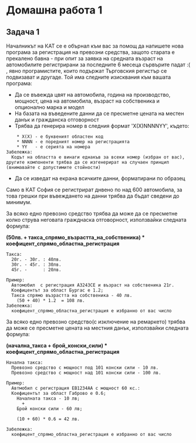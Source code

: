 # Домашна работа 1

## Задача 1

Началникът на КАТ се е обърнал към вас за помощ да напишете нова програма за регистрация на превозни средства, защото старата е прекалено бавна - при опит за заявка на средната възраст на автомобилите регистрирани за последните 6 месеца сървърите падат :( , явно програмистите, които подържат Търговския регистър се подвизават и другаде.
Той има следните изисквания към вашата програма:
* Да се въвежда цвят на автомобила, година на производство, мощност, цена на автомобила, възраст на собственика и опционално марка и модел
* На базата на въведените данни да се пресметне цената на местен данък и гражданска отговорност
* Трябва да генерира номер в следния формат 'X(X)NNNNYY', където:
```
    * X(X) - е буквеният областен код
    * NNNN - е поредният номер на регистрацията
    * YY   - e серията на номера
Забележка:
  Кодът на областта е винаги еднакъв за всеки номер (избран от вас), другите компоненти трябва да се изгенерират на случаен принцип (внимавайте с допустимите стойности)
```
* Да се изведат на екрана всичките данни, форматирани по образец

Само в КАТ София се регистрират днвено по над 600 автомобила, за това грешки при въвеждането на данни трябва да бъдат сведени до минимум.

За всяко едно превозно средство трябва да може да се пресметне колко струва
неговата гражднаска отговорност, използвайки следната формула:

**(50лв. + такса_спрямо_възрастта_на_собственика) * коефицент_спрямо_областна_регистрация**

```
Такса: 
  20г. - 30г. : 40лв.
  30г. - 45г. : 30лв.
  45г. -      : 20лв.

Пример:
  Aвтомобил  с регистрация А3243CE и възраст на собственика 21г.
  Коефицентът за област Бургас е 1.2;
  Такса спрямо възрастта на собственика - 40 лв.
    (50 + 40) * 1.2  = 108 лв.
Забележка:
  коефицент_спрямо_областна_регистрация е избранно от вас число
```

За всяко едно превозно средство(с изключение на ремаркето) трябва да може се пресметне
цената на местния данък, използвайки следната формула:

   **(начална_такса + брой_конски_сили) * коефицент_спрямо_областна_регистрация**
```  
Начална такса:
  Превозно средство с мощност под 101 конски сили - 10 лв.
  Превозно средство с мощност над 101 конски сили - 100 лв.

Пример:
  Автмобил с регистрация ЕВ1234АА с мощност 60 кс.:
  Коефицентът за област Габрово е 0.6;
    Началната такса - 10 лв;
      +
    Брой конски сили - 60 лв;
    
    (10 + 60) * 0.6 = 42 лв.
      
Забележка:
  коефицент_спрямо_областна_регистрация е избранно от вас число
```
